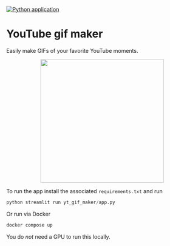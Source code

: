 [![Python application](https://github.com/neonwatty/ytdatakit/actions/workflows/python-app.yml/badge.svg)](https://github.com/neonwatty/yt-gif-maker/actions/workflows/python-app.yml/python-app.yml)

# YouTube gif maker

Easily make GIFs of your favorite YouTube moments.


<p align="center">
<img align="center" src="https://github.com/jermwatt/readme_gifs/blob/main/yt_gif_maker.gif" height="325">
</p>


To run the app install the associated `requirements.txt` and run

```python
python streamlit run yt_gif_maker/app.py
```

Or run via Docker

```sh
docker compose up
```

You do *not* need a GPU to run this locally.
